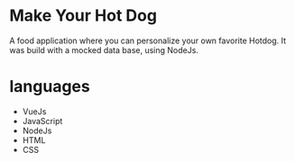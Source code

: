 # Make Your Hot Dog

A food application where you can personalize your own favorite Hotdog. It was build with a mocked data base, using NodeJs.

# languages
- VueJs
- JavaScript
- NodeJs
- HTML
- CSS